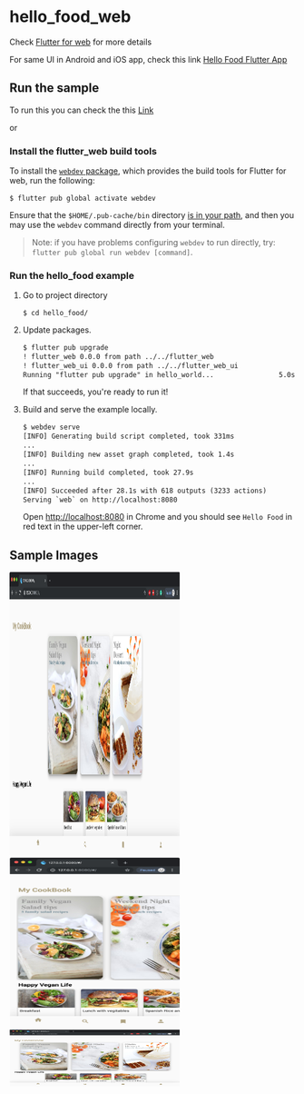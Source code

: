 # hello_food_web

Check [Flutter for web](https://flutter.dev/web) for more details

 For same UI in Android and iOS app, check this link
 [Hello Food Flutter App](https://github.com/shainsingh89/hello_food_new)

## Run the sample 
 To run this you can check the this 
 [Link](https://github.com/flutter/flutter_web)
 
 or 
 
 ### Install the flutter_web build tools
 
 To install the
 [`webdev` package](https://pub.dartlang.org/packages/webdev),
 which provides the build tools for Flutter for web, run the following:
 
 ```console
 $ flutter pub global activate webdev
 ```
 
 Ensure that the `$HOME/.pub-cache/bin` directory
 [is in your path](https://www.dartlang.org/tools/pub/cmd/pub-global#running-a-script-from-your-path),
 and then you may use the `webdev` command directly from your terminal.
 
 > Note: if you have problems configuring `webdev` to run directly, try:<br>
   `flutter pub global run webdev [command]`.
 
 ### Run the hello_food example
 
1.  Go to project directory
 
     ```console
     $ cd hello_food/
     ```
 
 2. Update packages.
 
     ```console
     $ flutter pub upgrade
     ! flutter_web 0.0.0 from path ../../flutter_web
     ! flutter_web_ui 0.0.0 from path ../../flutter_web_ui
     Running "flutter pub upgrade" in hello_world...                5.0s
     ```
 
     If that succeeds, you're ready to run it!
 
 3. Build and serve the example locally.
 
     ```console
     $ webdev serve
     [INFO] Generating build script completed, took 331ms
     ...
     [INFO] Building new asset graph completed, took 1.4s
     ...
     [INFO] Running build completed, took 27.9s
     ...
     [INFO] Succeeded after 28.1s with 618 outputs (3233 actions)
     Serving `web` on http://localhost:8080
     ```
 
     Open <http://localhost:8080> in Chrome and you should see `Hello
     Food` in red text in the upper-left corner.
     
 
 ## Sample Images
 
 <img src="sample/web_1.png" height="500em" width="300em" />

<img src="sample/web_2.png" height="300em" width="300em" />

<img src="sample/web_3.png" height="100em" width="300em" />